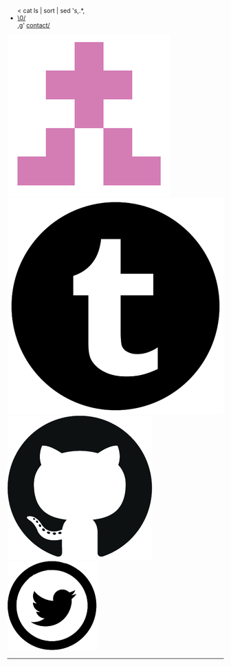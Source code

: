 <div class="tabs is-centered">
<ul>
< cat ls | sort | sed 's,.*,<li><a href="\0">\0/</a></li>,g'
<a href="https://gist.github.com/cympfh/b40230daa51c95a1dc03673aec6260cd">contact/</a>
</ul>
</div>

<div class='page'>
<a target='_blank' href='./taglibro/'><img class='icon' src='resources/img/identicon.png'></a>
<a target='_blank' href='http://cympfh.tumblr.com/'><img class='icon' src='resources/img/tumblr.png'></a>
<a target='_blank' href='https://github.com/cympfh'><img class='icon' src='resources/img/GitHub-Mark.png'></a>
<a target='_blank' href='http://twitter.com/cympfh'><img class='icon' src='resources/img/Twitter_trans.png'></a>
</div>

<hr/>
